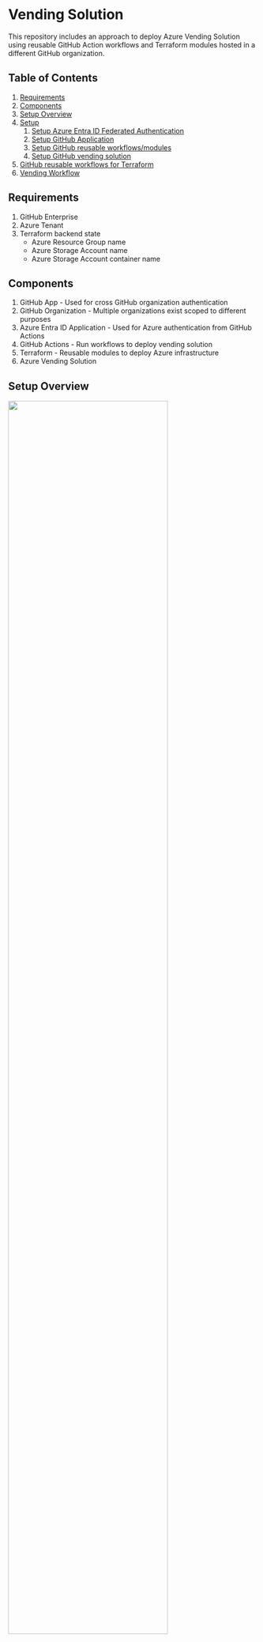 # Vending Solution

This repository includes an approach to deploy Azure Vending Solution using reusable GitHub Action workflows and Terraform modules hosted in a different GitHub organization.

## Table of Contents

1. [Requirements](#requirements)
1. [Components](#components)
1. [Setup Overview](#setup-overview)
1. [Setup](#setup)
   1. [Setup Azure Entra ID Federated Authentication](#setup-azure-entra-id-federated-authentication)
   1. [Setup GitHub Application](#setup-github-application)
   1. [Setup GitHub reusable workflows/modules](#setup-github-reusable-workflowsmodules)
   1. [Setup GitHub vending solution](#setup-github-vending-solution)
1. [GitHub reusable workflows for Terraform](#github-reusable-workflows-for-terraform)
1. [Vending Workflow](#vending-workflow)

## Requirements

1. GitHub Enterprise
1. Azure Tenant
1. Terraform backend state
   - Azure Resource Group name
   - Azure Storage Account name
   - Azure Storage Account container name

## Components

1. GitHub App - Used for cross GitHub organization authentication
1. GitHub Organization - Multiple organizations exist scoped to different purposes
1. Azure Entra ID Application - Used for Azure authentication from GitHub Actions
1. GitHub Actions - Run workflows to deploy vending solution
1. Terraform - Reusable modules to deploy Azure infrastructure
1. Azure Vending Solution

## Setup Overview

<img src="docs/img/github-solution-setup.png" width="80%">

## Setup

```mermaid
---
title: Vending Solution Setup
---
flowchart TD
    subgraph Azure Entra ID
    A[Start] --> B[Create GitHub Federated Identity]
    end

    subgraph GitHub Account
    B --> C[Create GitHub App]
    end

    subgraph GitHub intermountain-health
    C -->D[Init Reusable Workflows]
    C -->E[Init Reusable Modules]
    D -->F[Install GitHub App]
    E -->F
    end    
    subgraph GitHub select-health
    F -->G[Init Vending Solution]
    G -->H[Setup GitHub App Secrets]
    G -->I[Setup Repo Variables]
    G -->J[Setup Repo Environment]
    H -->K[Create Vending Workflow]
    J -->K
    I -->K
    K --> L[Run Vending Solution]
    end
    L --> M[End]
```

1. Create Azure Entra ID application registration using [Federated Identity](https://learn.microsoft.com/en-us/entra/workload-id/workload-identity-federation-create-trust?pivots=identity-wif-apps-methods-azp) - This is used to authenticate GitHub Action with the Azure tenant.
1. Create [GitHub Application](https://docs.github.com/en/apps/creating-github-apps/registering-a-github-app/registering-a-github-app) - This is used for authentication across GitHub organizations when retrieving Terraform source.
1. In GitHub intermountain-health organization:
   - Install the GitHub application in GitHub organization with reusable modules and workflows.
   - Setup the GitHub reusable workflow and Terraform module repositories.
   - Setup the GitHub vending solution repository.
   - For the reusable workflow repository, allow other GitHub Enterprise repositories and organizations to access reusable workflows from this repository.
1. In GitHub select-health organization:
   - Setup the vending solution repository.
   - Create the GitHub repository environments.
   - Add repository level variables & secrets.
   - Add GitHub Application secrets at the organization level.
   - Verify vending solution workflow.

### Setup Azure Entra ID Federated Authentication

https://learn.microsoft.com/en-us/entra/workload-id/workload-identity-federation-create-trust?pivots=identity-wif-apps-methods-azp#github-actions

1. Create an Azure Entra ID [application registration](https://learn.microsoft.com/en-us/entra/identity-platform/quickstart-register-app?tabs=certificate) or use an Azure [user assigned managed identity](https://learn.microsoft.com/en-us/entra/identity/managed-identities-azure-resources/how-manage-user-assigned-managed-identities?pivots=identity-mi-methods-azp#create-a-user-assigned-managed-identity)
   - Copy the `Client ID` and `Tenant ID` to be used when configuring GitHub Action variables.
2. Add a federated credential for the new identity. This should represent the workload or GitHub Actions workflow that runs for the vending solution.
   - Select `GitHub actions deploying Azure resources` scenario
   - Provide the values for the following inputs.

   | Input        	| Value                                             	| Description                                                                     	|
   |--------------	|---------------------------------------------------	|---------------------------------------------------------------------------------	|
   | Organization 	| select-health                                     	| Name of the GitHub organization with the GitHub Actions workflow                	|
   | Repository   	| vending-solution                                  	| Name of the GitHub repository with the GitHub Actions workflow                  	|
   | Entity Type  	| Environment                                       	| Scope the credential to the specific environment defined in GitHub repository   	|
   | Name         	| GitHub Actions Vending Credential - {Environment} 	| Provide a unique name for the identity representing the purpose and entity type 	|

3. Assign roles to the new identity to allow it to create subscriptions:
   - Contributor - TBD

> NOTE: When using OIDC to authenticate from GitHub Actions workflow, Terraform backend provider will require `use_oidc = true`.

#### Register Azure Entra ID Application

If using an Azure Entra ID Application, set the name of the application and leave other settings as default.

<img src="docs/img/az-app-reg-01.png" width="60%">

### Setup GitHub Application

Use a [GitHub Application](https://docs.github.com/en/apps/creating-github-apps/registering-a-github-app/registering-a-github-app) to configure authentication to download terraform modules stored in GitHub private repositories.

1. Create application under GitHub Account or Organization (<https://github.com/settings/apps>)
   1. NOTE: When using a free plan, the app must be made public to have the option to install it in other free organizations.
   2. name: tf-app-module-auth
   3. description: This app serves as authentication app (SPN) in GHE to download modules stored in GHE internal/private repo. App is required to be installed in the organization private/internal module repos are hosted. permissions must be given to the app.
   4. home page: <https://github.com/account>
   5. call back url: <https://github.com/orgname>
   6. Request user authorization (OAuth) during installation: selected
   7. Enable Device Flow: selected
1. generate private key and pem
   1. store private key in security vault service such as KV
   2. download PEM and store it in a secure service such as KV
   3. generate a secret only if required. store it in a vault service such as KV
1. capture required values
   1. App ID
   2. App private key (value from PEM)
   3. Organization name where the app was installed

### Setup GitHub reusable workflows/modules

1. Initialize the reusable GitHub workflow repository
   - Read the [documentation](.github/workflows/README.md) for the Terraform workflow.
   - Add reusable Terraform workflows:
   
   | Workflow             	|
   |----------------------	|
   | tf_apply_task.yml    	|
   | tf_inspect_task.yml  	|
   | tf_orchestration.yml 	|
   | tf_plan_task.yml     	|
   | tf_validate_task.yml 	|


1. Initialize the reusable Terraform modules repository
   - Add reusable Terraform modules
1. [Install](https://docs.github.com/en/apps/using-github-apps/installing-your-own-github-app) the GitHub application
   - (<https://github.com/apps/tf-app-module-auth/installations>)
   - Limit the scope to only the repositories required such as the reusable GitHub workflow and Terraform modules repositories.
1. [Allow](https://docs.github.com/en/enterprise-cloud@latest/repositories/managing-your-repositorys-settings-and-features/enabling-features-for-your-repository/managing-github-actions-settings-for-a-repository#allowing-access-to-components-in-a-private-repository) access to components in private repository across organization.
1. Capture the name of the GitHub organization where the GitHub application was installed.

### Setup GitHub vending solution

1. Initialize the vending solution repository
   - Add the required Terraform modules
   - Add the GitHub Actions vending solution workflows
1. Create repository environment
1. Setup GitHub Application secrets
   - Consider configuring at the organization level and specifying which repositories have access.

   | Secret             	| Value                                                                                                                                                                                           	|
   |--------------------	|-------------------------------------------------------------------------------------------------------------------------------------------------------------------------------------------------	|
   | TF_APP_PRIVATE_KEY 	| The full PEM key exported from the GitHub application. <br>Include all content including the text `-----BEGIN PUBLIC KEY-----` & `-----END PUBLIC KEY-----`.                                     	|
   | TF_OWNER_ORG_NAME  	| The name of the GitHub organization that has the application installed and where the reusable workflows and modules will be consumed from. <br>This is the scope of the authentication request. 	|
   | TF_APP_ID          	| The GitHub application identifier.                                                                                                                                                              	|

1. Setup GitHub repository secrets and variables

   | Secret                	| Value                                                                                                                  	|
   |-----------------------	|------------------------------------------------------------------------------------------------------------------------	|
   | AZURE_CLIENT_ID       	| The Azure Entra ID application registration identifier. This is the one used to authenticate using Federated Identity. 	|
   | AZURE_SUBSCRIPTION_ID 	| TBD                                                                                                                    	|
   | AZURE_TENANT_ID       	| The Azure tenant identifier that owns the Azure Entra ID application registration.                                     	|

1. Verify vending solution workflow
   - Requires a terraform module and GitHub Actions workflow
   - Run the workflow and confirm no errors

## GitHub reusable workflows for Terraform

see the [documentation](.github/workflows/README.md) for the Terraform workflows.

## Vending Workflow

TBD